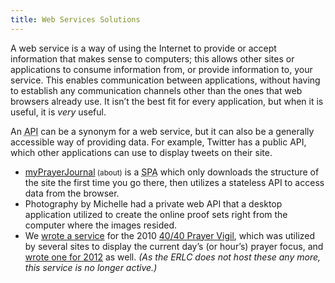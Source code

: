 ```yaml
---
title: Web Services Solutions
---
```

A web service is a way of using the Internet to provide or accept information that makes sense to computers; this allows other sites or applications to consume information from, or provide information to, your service. This enables communication between applications, without having to establish any communication channels other than the ones that web browsers already use. It isn&rsquo;t the best fit for every application, but when it is useful, it is _very_ useful.

An <abbr title="Application Programming Interface">API</abbr> can be a synonym for a web service, but it can also be a generally accessible way of providing data. For example, Twitter has a public API, which other applications can use to display tweets on their site.

- [myPrayerJournal](https://prayerjournal.me)<small> (<nuxt-link to="/solutions/my-prayer-journal" title="myPrayerJournal &bull; Bit Badger Solutions">about</nuxt-link>)</small> is a <abbr title="Single Page Application">SPA</abbr> which only downloads the structure of the site the first time you go there, then utilizes a stateless API to access data from the browser. 
- <nuxt-link to="/solutions/photography-by-michelle" title="Photography by Michelle &bull; Bit Badger Solutions">Photography by Michelle</nuxt-link> had a private web API that a desktop application utilized to create the online proof sets right from the computer where the images resided.
- We [wrote a service](https://blog.bitbadger.solutions/2010/4040-web-service.html "40/40 Web Service &bull; The Bit Badger Blog") for the 2010 [40/40 Prayer Vigil](http://erlc.com/4040/ "40/40 Prayer Vigil &bull; Ethics and Religious Liberty Commission of the Southern Baptist Convention"), which was utilized by several sites to display the current day&rsquo;s (or hour&rsquo;s) prayer focus, and [wrote one for 2012](https://blog.bitbadger.solutions/2012/4040-web-service-for-2012.html "40/40 Web Service for 2012 &bull; The Bit Badger Blog") as well. _(As the ERLC does not host these any more, this service is no longer active.)_
